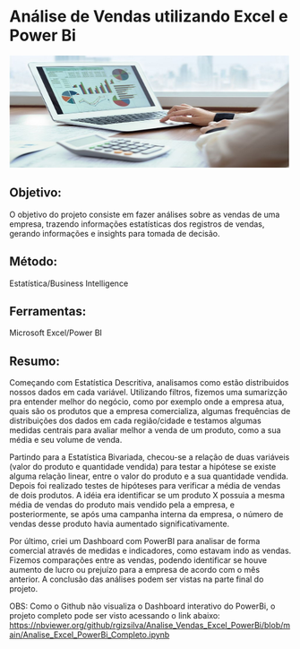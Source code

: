 # Análise de Vendas utilizando Excel e Power Bi 

<img src="https://raw.githubusercontent.com/rgizsilva/Analise_Vendas_Excel/main/Imagens/excel_capa.jpg" height="200" width="500"/>

## Objetivo:

O objetivo do projeto consiste em fazer análises sobre as vendas de uma empresa, trazendo informações estatísticas dos registros de vendas, gerando informações e insights para tomada de decisão.
## Método:

Estatística/Business Intelligence

## Ferramentas:

Microsoft Excel/Power BI

## Resumo:

Começando com Estatística Descritiva, analisamos como estão distribuidos nossos dados em cada variável. Utilizando filtros, fizemos uma sumarizção pra entender melhor do negócio, como por exemplo onde a empresa atua, quais são os produtos que a empresa comercializa, algumas frequências de distribuições dos dados em cada região/cidade e testamos algumas medidas centrais para avaliar melhor a venda de um produto, como a sua média e seu volume de venda.

Partindo para a Estatística Bivariada, checou-se a relação de duas variáveis (valor do produto e quantidade vendida) para testar a hipótese se existe alguma relação linear, entre o valor do produto e a sua quantidade vendida. Depois foi realizado  testes de hipóteses para verificar a média de vendas de dois produtos. A idéia era identificar se um produto X possuia a mesma média de vendas do produto mais vendido pela a empresa, e posteriormente, se após uma campanha interna da empresa, o número de vendas desse produto havia aumentado significativamente. 

Por último, criei um Dashboard com PowerBI para analisar de forma comercial através de medidas e indicadores, como estavam indo as vendas. Fizemos comparações entre as vendas, podendo identificar se houve aumento de lucro ou prejuízo para a empresa de acordo com o mês anterior. A conclusão das análises podem ser vistas na parte final do projeto.

OBS:
Como o Github não visualiza o Dashboard interativo do PowerBi, o projeto completo pode ser visto acessando o link abaixo: 
https://nbviewer.org/github/rgizsilva/Analise_Vendas_Excel_PowerBi/blob/main/Analise_Excel_PowerBi_Completo.ipynb
